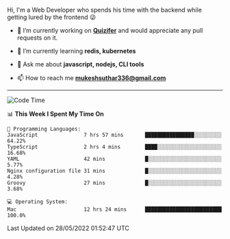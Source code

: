Hi, I'm a Web Developer who spends his time with the backend while getting lured by the frontend 😜

- 🔭 I’m currently working on **[Quizifer](https://github.com/SutharMukesh/Quizifer/)** and would appreciate any pull requests on it.

- 🌱 I’m currently learning **redis, kubernetes**

- 💬 Ask me about **javascript, nodejs, CLI tools**

- 📫 How to reach me **mukeshsuthar336@gmail.com**

---
<!--START_SECTION:waka-->
![Code Time](http://img.shields.io/badge/Code%20Time-0%20secs-blue)

📊 **This Week I Spent My Time On** 

```text
💬 Programming Languages: 
JavaScript               7 hrs 57 mins       ████████████████░░░░░░░░░   64.22% 
TypeScript               2 hrs 4 mins        ████░░░░░░░░░░░░░░░░░░░░░   16.68% 
YAML                     42 mins             █░░░░░░░░░░░░░░░░░░░░░░░░   5.77% 
Nginx configuration file 31 mins             █░░░░░░░░░░░░░░░░░░░░░░░░   4.28% 
Groovy                   27 mins             █░░░░░░░░░░░░░░░░░░░░░░░░   3.68%

💻 Operating System: 
Mac                      12 hrs 24 mins      █████████████████████████   100.0%

```


 Last Updated on 28/05/2022 01:52:47 UTC
<!--END_SECTION:waka-->
